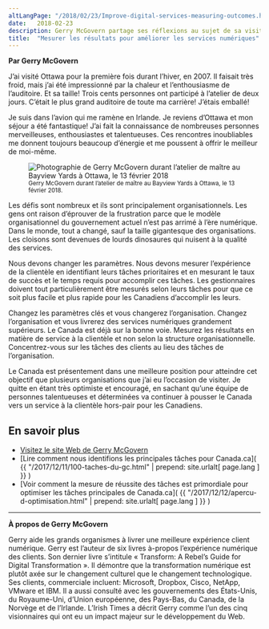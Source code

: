 ```yaml
---
altLangPage: "/2018/02/23/Improve-digital-services-measuring-outcomes.html"
date:   2018-02-23
description: Gerry McGovern partage ses réflexions au sujet de sa visite à Ottawa la semaine dernière.
title:  "Mesurer les résultats pour améliorer les services numériques"
---
```


**Par Gerry McGovern**

J’ai visité Ottawa pour la première fois durant l’hiver, en 2007. Il faisait très froid, mais j’ai été impressionné par la chaleur et l’enthousiasme de l’auditoire. Et sa taille! Trois cents personnes ont participé à l’atelier de deux jours. C’était le plus grand auditoire de toute ma carrière! J’étais emballé!

Je suis dans l’avion qui me ramène en Irlande. Je reviens d’Ottawa et mon séjour a été fantastique! J’ai fait la connaissance de nombreuses personnes merveilleuses, enthousiastes et talentueuses. Ces rencontres inoubliables me donnent toujours beaucoup d’énergie et me poussent à offrir le meilleur de moi-même.

<figure>
	<img class="img-responsive" alt="Photographie de Gerry McGovern durant l’atelier de maître au Bayview Yards à Ottawa, le 13 février 2018" src="/images/gerry-week/2018_02_18-4058.jpg">
	<figcaption>
		<small>Gerry McGovern durant l’atelier de maître au Bayview Yards à Ottawa, le 13 février 2018.</small>
	</figcaption>
</figure>

Les défis sont nombreux et ils sont principalement organisationnels. Les gens ont raison d’éprouver de la frustration parce que le modèle organisationnel du gouvernement actuel n’est pas arrimé à l’ère numérique. Dans le monde, tout a changé, sauf la taille gigantesque des organisations. Les cloisons sont devenues de lourds dinosaures qui nuisent à la qualité des services.

Nous devons changer les paramètres. Nous devons mesurer l’expérience de la clientèle en identifiant leurs tâches prioritaires et en mesurant le taux de succès et le temps requis pour accomplir ces tâches. Les gestionnaires doivent tout particulièrement être mesurés selon leurs tâches pour que ce soit plus facile et plus rapide pour les Canadiens d’accomplir les leurs.

Changez les paramètres clés et vous changerez l’organisation. Changez l’organisation et vous livrerez des services numériques grandement supérieurs. Le Canada est déjà sur la bonne voie. Mesurez les résultats en matière de service à la clientèle et non selon la structure organisationnelle. Concentrez-vous sur les tâches des clients au lieu des tâches de l’organisation.

Le Canada est présentement dans une meilleure position pour atteindre cet objectif que plusieurs organisations que j’ai eu l’occasion de visiter. Je quitte en étant très optimiste et encouragé, en sachant qu’une équipe de personnes talentueuses et déterminées va continuer à pousser le Canada vers un service à la clientèle hors-pair pour les Canadiens.

## En savoir plus

- [Visitez le site Web de Gerry McGovern](http://www.gerrymcgovern.com/)
- [Lire comment nous identifions les principales tâches pour Canada.ca]( {{ "/2017/12/11/100-taches-du-gc.html" | prepend: site.urlalt[ page.lang ] }} )
- [Voir comment la mesure de réussite des tâches est primordiale pour optimiser les tâches principales de Canada.ca]( {{ "/2017/12/12/apercu-d-optimisation.html" | prepend: site.urlalt[ page.lang ] }} )

<hr>

**À propos de Gerry McGovern**

Gerry aide les grands organismes à livrer une meilleure expérience client numérique. Gerry est l’auteur de six livres à-propos l’expérience numérique des clients. Son dernier livre s’intitule «&nbsp;Transform: A Rebel’s Guide for Digital Transformation&nbsp;». Il démontre que la transformation numérique est plutôt axée sur le changement culturel que le changement technologique.  Ses clients,  commerciale incluent: Microsoft, Dropbox, Cisco, NetApp, VMware et IBM. Il a aussi consulté avec  les gouvernements des États-Unis, du Royaume-Uni, d’Union européenne, des Pays-Bas, du Canada, de la Norvège et de l’Irlande. L’Irish Times a décrit Gerry comme l’un des cinq visionnaires qui ont eu un impact majeur sur le développement du Web.
